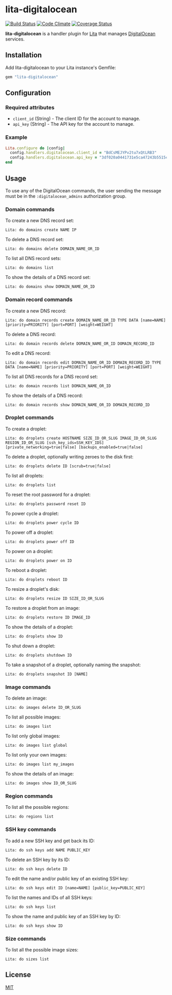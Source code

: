# lita-digitalocean

[![Build Status](https://travis-ci.org/jimmycuadra/lita-digitalocean.png?branch=master)](https://travis-ci.org/jimmycuadra/lita-digitalocean)
[![Code Climate](https://codeclimate.com/github/jimmycuadra/lita-digitalocean.png)](https://codeclimate.com/github/jimmycuadra/lita-digitalocean)
[![Coverage Status](https://coveralls.io/repos/jimmycuadra/lita-digitalocean/badge.png)](https://coveralls.io/r/jimmycuadra/lita-digitalocean)

**lita-digitalocean** is a handler plugin for [Lita](https://www.lita.io/) that manages [DigitalOcean](https://www.digitalocean.com/) services.

## Installation

Add lita-digitalocean to your Lita instance's Gemfile:

``` ruby
gem "lita-digitalocean"
```

## Configuration

### Required attributes

* `client_id` (String) - The client ID for the account to manage.
* `api_key` (String) - The API key for the account to manage.

### Example

``` ruby
Lita.configure do |config|
  config.handlers.digitalocean.client_id = "BdCsMEJYPv2tu7xQtLRB3"
  config.handlers.digitalocean.api_key = "3df020a0441731e5ca47243b5515cbb7"
end
```

## Usage

To use any of the DigitalOcean commands, the user sending the message must be in the `:digitalocean_admins` authorization group.

### Domain commands

To create a new DNS record set:

```
Lita: do domains create NAME IP
```

To delete a DNS record set:

```
Lita: do domains delete DOMAIN_NAME_OR_ID
```

To list all DNS record sets:

```
Lita: do domains list
```

To show the details of a DNS record set:

```
Lita: do domains show DOMAIN_NAME_OR_ID
```

### Domain record commands

To create a new DNS record:

```
Lita: do domain records create DOMAIN_NAME_OR_ID TYPE DATA [name=NAME] [priority=PRIORITY] [port=PORT] [weight=WEIGHT]
```

To delete a DNS record:

```
Lita: do domain records delete DOMAIN_NAME_OR_ID DOMAIN_RECORD_ID
```

To edit a DNS record:

```
Lita: do domain records edit DOMAIN_NAME_OR_ID DOMAIN_RECORD_ID TYPE DATA [name=NAME] [priority=PRIORITY] [port=PORT] [weight=WEIGHT]
```

To list all DNS records for a DNS record set:

```
Lita: do domain records list DOMAIN_NAME_OR_ID
```

To show the details of a DNS record:

```
Lita: do domain records show DOMAIN_NAME_OR_ID DOMAIN_RECORD_ID
```

### Droplet commands

To create a droplet:

```
Lita: do droplets create HOSTNAME SIZE_ID_OR_SLUG IMAGE_ID_OR_SLUG REGION_ID_OR_SLUG [ssh_key_ids=SSH_KEY_IDS] [private_networking=true|false] [backups_enabled=true|false]
```

To delete a droplet, optionally writing zeroes to the disk first:

```
Lita: do droplets delete ID [scrub=true|false]
```

To list all droplets:

```
Lita: do droplets list
```

To reset the root password for a droplet:

```
Lita: do droplets password reset ID
```

To power cycle a droplet:

```
Lita: do droplets power cycle ID
```

To power off a droplet:

```
Lita: do droplets power off ID
```

To power on a droplet:

```
Lita: do droplets power on ID
```

To reboot a droplet:

```
Lita: do droplets reboot ID
```

To resize a droplet's disk:

```
Lita: do droplets resize ID SIZE_ID_OR_SLUG
```

To restore a droplet from an image:

```
Lita: do droplets restore ID IMAGE_ID
```

To show the details of a droplet:

```
Lita: do droplets show ID
```

To shut down a droplet:

```
Lita: do droplets shutdown ID
```

To take a snapshot of a droplet, optionally naming the snapshot:

```
Lita: do droplets snapshot ID [NAME]
```

### Image commands

To delete an image:

```
Lita: do images delete ID_OR_SLUG
```

To list all possible images:

```
Lita: do images list
```

To list only global images:

```
Lita: do images list global
```

To list only your own images:

```
Lita: do images list my_images
```

To show the details of an image:

```
Lita: do images show ID_OR_SLUG
```

### Region commands

To list all the possible regions:

```
Lita: do regions list
```

### SSH key commands

To add a new SSH key and get back its ID:

```
Lita: do ssh keys add NAME PUBLIC_KEY
```

To delete an SSH key by its ID:

```
Lita: do ssh keys delete ID
```

To edit the name and/or public key of an existing SSH key:

```
Lita: do ssh keys edit ID [name=NAME] [public_key=PUBLIC_KEY]
```

To list the names and IDs of all SSH keys:

```
Lita: do ssh keys list
```

To show the name and public key of an SSH key by ID:

```
Lita: do ssh keys show ID
```

### Size commands

To list all the possible image sizes:

```
Lita: do sizes list
```

## License

[MIT](http://opensource.org/licenses/MIT)
